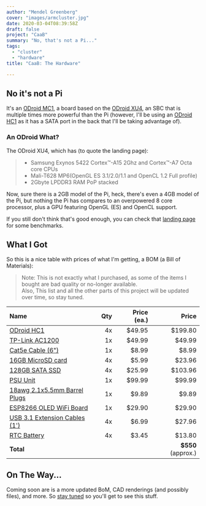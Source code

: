 ```yaml
---
author: "Mendel Greenberg"
cover: "images/armcluster.jpg"
date: 2020-03-04T08:39:58Z
draft: false
project: "CaaB"
summary: "No, that's not a Pi..."
tags: 
  - "cluster"
  - "hardware"
title: "CaaB: The Hardware"

---
```

## No it's not a Pi

It's an [ODroid MC1](https://www.hardkernel.com/shop/odroid-mc1-my-cluster-one-with-32-cpu-cores-and-8gb-dram/), 
a board based on the [ODroid XU4](https://www.hardkernel.com/shop/odroid-xu4-special-price/), 
an SBC that is multiple times more powerful than the Pi (however, I'll be using an [ODroid HC1](https://www.hardkernel.com/shop/odroid-hc1-home-cloud-one/) as it has a SATA port in the back that I'll be taking advantage of).


### An ODroid What?

The ODroid XU4, which has (to quote the landing page):

> * Samsung Exynos 5422 Cortex™-A15 2Ghz and Cortex™-A7 Octa core CPUs
> * Mali-T628 MP6(OpenGL ES 3.1/2.0/1.1 and OpenCL 1.2 Full profile)
> * 2Gbyte LPDDR3 RAM PoP stacked

Now, sure there is a 2GB model of the Pi, heck, there's even a 4GB model of the Pi, but nothing the Pi has compares to an overpowered 8 core processor, plus a GPU featuring OpenGL (ES) and OpenCL support.

If you still don't think that's good enough, you can check that [landing page](https://www.hardkernel.com/shop/odroid-xu4-special-price/) for some benchmarks.

## What I Got

So this is a nice table with prices of what I'm getting, a BOM (a Bill of Materials):

> Note: This is not exactly what I purchased, as some of the items I bought are bad quality or no-longer available.  
> Also, This list and all the other parts of this project will be updated over time, so stay tuned.

| Name | Qty | Price (ea.) | Price |
| :--- | --: | ----------: | ----: |
| [ODroid HC1](https://ameridroid.com/products/odroid-hc1) | 4x | $49.95 | $199.80 |
| [TP-Link AC1200](https://www.amazon.com/dp/B07N1L5HX1) | 1x | $49.99 | $49.99 |
| [Cat5e Cable (6")](https://www.amazon.com/dp/B01I5PXEKE) | 1x | $8.99 | $8.99 |
| [16GB MicroSD card](https://www.amazon.com/dp/B073K14CVB/) | 4x | $5.99 | $23.96 |
| [128GB SATA SSD](https://www.amazon.com/dp/B01FYD9SKU) | 4x | $25.99 | $103.96 |
| [PSU Unit](https://www.newegg.com/p/N82E16817151230) | 1x | $99.99 | $99.99 |
| [18awg 2.1x5.5mm Barrel Plugs](https://www.amazon.com/dp/B072BXB2Y8) | 1x | $9.89 | $9.89 |
| [ESP8266 OLED WiFi Board](https://www.amazon.com/dp/B06XZJQ7LV/) | 1x | $29.90 | $29.90 |
| [USB 3.1 Extension Cables (1')](https://www.amazon.com/dp/B01M1JZZV7/) | 4x | $6.99 | $27.96 |
| [RTC Battery](https://ameridroid.com/products/rtc-battery) | 4x | $3.45 | $13.80 |
| **Total** | | | **$550** (approx.) |

## On The Way...

Coming soon are is a more updated BoM, CAD renderings (and possibly files), and more.
So [stay tuned](/index.xml) so you'll get to see this stuff.
